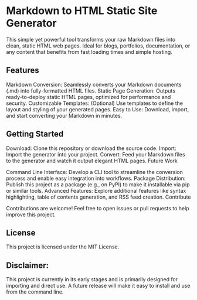 # Markdown to HTML Static Site Generator

This simple yet powerful tool transforms your raw Markdown files into clean, static HTML web pages. Ideal for blogs, portfolios, documentation, or any content that benefits from fast loading times and simple hosting.

## Features

Markdown Conversion: Seamlessly converts your Markdown documents (.md) into fully-formatted HTML files.
Static Page Generation: Outputs ready-to-deploy static HTML pages, optimized for performance and security.
Customizable Templates: (Optional) Use templates to define the layout and styling of your generated pages.
Easy to Use: Download, import, and start converting your Markdown in minutes.
## Getting Started

Download: Clone this repository or download the source code.
Import: Import the generator into your project.
Convert: Feed your Markdown files to the generator and watch it output elegant HTML pages.
Future Work

Command Line Interface: Develop a CLI tool to streamline the conversion process and enable easy integration into workflows.
Package Distribution: Publish this project as a package (e.g., on PyPI) to make it installable via pip or similar tools.
Advanced Features: Explore additional features like syntax highlighting, table of contents generation, and RSS feed creation.
Contribute

Contributions are welcome! Feel free to open issues or pull requests to help improve this project.

## License

This project is licensed under the MIT License.

## Disclaimer:

This project is currently in its early stages and is primarily designed for importing and direct use. A future release will make it easy to install and use from the command line.
